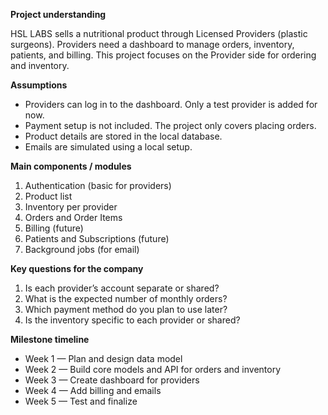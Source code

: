 **Project understanding**

HSL LABS sells a nutritional product through Licensed Providers (plastic surgeons). Providers need a dashboard to manage orders, inventory, patients, and billing. This project focuses on the Provider side for ordering and inventory.

**Assumptions**

- Providers can log in to the dashboard. Only a test provider is added for now.
- Payment setup is not included. The project only covers placing orders.
- Product details are stored in the local database.
- Emails are simulated using a local setup.

**Main components / modules**

1. Authentication (basic for providers)
2. Product list
3. Inventory per provider
4. Orders and Order Items
5. Billing (future)
6. Patients and Subscriptions (future)
7. Background jobs (for email)

**Key questions for the company**

1. Is each provider’s account separate or shared?
2. What is the expected number of monthly orders?
3. Which payment method do you plan to use later?
4. Is the inventory specific to each provider or shared?

**Milestone timeline**

- Week 1 — Plan and design data model
- Week 2 — Build core models and API for orders and inventory
- Week 3 — Create dashboard for providers
- Week 4 — Add billing and emails
- Week 5 — Test and finalize
